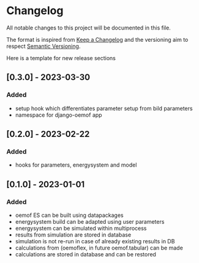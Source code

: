 # Changelog
All notable changes to this project will be documented in this file.

The format is inspired from [Keep a Changelog](http://keepachangelog.com/en/1.0.0/)
and the versioning aim to respect [Semantic Versioning](http://semver.org/spec/v2.0.0.html).

Here is a template for new release sections

## [0.3.0] - 2023-03-30
### Added
- setup hook which differentiates parameter setup from bild parameters
- namespace for django-oemof app

## [0.2.0] - 2023-02-22
### Added
- hooks for parameters, energysystem and model

## [0.1.0] - 2023-01-01
### Added
- oemof ES can be built using datapackages
- energysystem build can be adapted using user parameters
- energysystem can be simulated within multiprocess
- results from simulation are stored in database
- simulation is not re-run in case of already existing results in DB
- calculations from (oemoflex, in future oemof.tabular) can be made
- calculations are stored in database and can be restored
